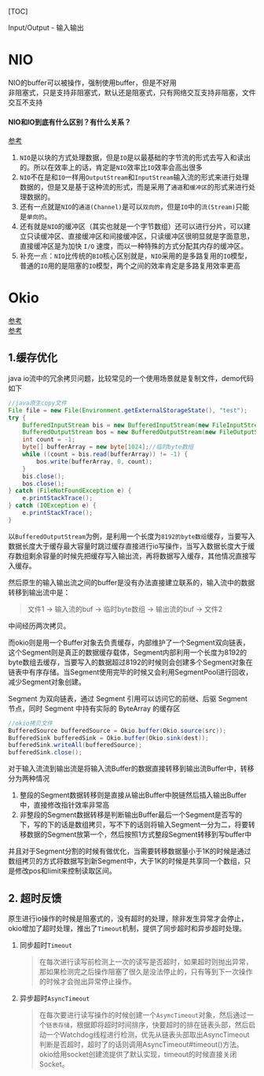 [TOC]

Input/Output - 输入输出

# NIO

NIO的buffer可以被操作，强制使用buffer，但是不好用  
非阻塞式，只是支持非阻塞式，默认还是阻塞式，只有网络交互支持非阻塞，文件交互不支持



#### NIO和IO到底有什么区别？有什么关系？
[参考](https://blog.csdn.net/qq_36520235/article/details/81318189)  
1. `NIO`是以块的方式处理数据，但是`IO`是以最基础的字节流的形式去写入和读出的。所以在效率上的话，肯定是`NIO`效率比`IO`效率会高出很多
2. `NIO`不在是和`IO`一样用`OutputStream`和`InputStream`输入流的形式来进行处理数据的，但是又是基于这种流的形式，而是采用了`通道`和`缓冲区`的形式来进行处理数据的。
3. 还有一点就是`NIO`的`通道(Channel)`是可以`双向的`，但是`IO`中的`流(Stream)`只能是`单向的`。
4. 还有就是`NIO`的缓冲区（其实也就是一个字节数组）还可以进行分片，可以建立只读缓冲区、直接缓冲区和间接缓冲区，只读缓冲区很明显就是字面意思，直接缓冲区是为加快 `I/O` 速度，而以一种特殊的方式分配其内存的缓冲区。
5. 补充一点：`NIO`比传统的`BIO`核心区别就是，`NIO`采用的是多路复用的`IO`模型，普通的`IO`用的是阻塞的`IO`模型，两个之间的效率肯定是多路复用效率更高


# Okio
[参考](https://blog.csdn.net/zly921112/article/details/104316110)  
[参考](https://leegyplus.github.io/2020/10/11/Okio/)  

## 1.缓存优化
java io流中的冗余拷贝问题，比较常见的一个使用场景就是复制文件，demo代码如下
```java
//java原生copy文件
File file = new File(Environment.getExternalStorageState(), "test");
try {
    BufferedInputStream bis = new BufferedInputStream(new FileInputStream(file));
    BufferedOutputStream bos = new BufferedOutputStream(new FileOutputStream(file));
    int count = -1;
    byte[] bufferArray = new byte[1024];//临时byte数组
    while ((count = bis.read(bufferArray)) != -1) {
        bos.write(bufferArray, 0, count);
    }
    bis.close();
    bos.close();
} catch (FileNotFoundException e) {
    e.printStackTrace();
} catch (IOException e) {
    e.printStackTrace();
}
```
以`BufferedOutputStream`为例，是利用一个长度为`8192的byte数组`缓存，当要写入数据长度大于缓存最大容量时跳过缓存直接进行io写操作，当写入数据长度大于缓存数组剩余容量的时候先把缓存写入输出流，再将数据写入缓存，其他情况直接写入缓存。

然后原生的输入输出流之间的buffer是没有办法直接建立联系的，输入流中的数据转移到输出流中是：
>文件1 -> 输入流的buf -> 临时byte数组 -> 输出流的buf -> 文件2  

中间经历两次拷贝。

而okio则是用一个Buffer对象去负责缓存，内部维护了一个Segment双向链表，这个Segment则是真正的数据缓存载体，Segment内部利用一个长度为8192的byte数组去缓存，当要写入的数据超过8192的时候则会创建多个Segment对象在链表中有序存储。当Segment使用完毕的时候又会利用SegmentPool进行回收，减少Segment对象创建。


Segment 为双向链表，通过 Segment 引用可以访问它的前继、后驱 Segment 节点，同时 Segment 中持有实际的 ByteArray 的缓存区

```java
//okio拷贝文件
BufferedSource bufferedSource = Okio.buffer(Okio.source(src));
BufferedSink bufferedSink = Okio.buffer(Okio.sink(dest));
bufferedSink.writeAll(bufferedSource);
bufferedSink.close();
```

对于输入流流到输出流是将输入流Buffer的数据直接转移到输出流Buffer中，转移分为两种情况

1. 整段的Segment数据转移则是直接从输出Buffer中脱链然后插入输出Buffer中，直接修改指针效率非常高
2. 非整段的Segment数据转移是判断输出Buffer最后一个Segment是否写的下，写的下的话是数组拷贝，写不下的话则将输入Segment一分为二，将要转移数据的Segment放第一个，然后按照1方式整段Segment转移到写buffer中
   
并且对于Segment分割的时候有做优化，当需要转移数据量小于1K的时候是通过数组拷贝的方式将数据写到新Segment中，大于1K的时候是共享同一个数组，只是修改pos和limit来控制读取区间。

## 2. 超时反馈
原生进行io操作的时候是阻塞式的，没有超时的处理，除非发生异常才会停止，okio增加了超时处理，推出了`Timeout`机制，提供了同步超时和异步超时处理。

1. 同步超时`Timeout`
   >在每次进行读写前检测上一次的读写是否超时，如果超时则抛出异常，那如果检测完之后操作阻塞了很久是没法停止的，只有等到下一次操作的时候才会抛出异常停止操作。

2. 异步超时`AsyncTimeout`
   >在每次要进行读写操作的时候创建一个`AsymcTimeout`对象，然后通过一个`链表存储`，根据即将超时时间排序，快要超时的排在链表头部，然后启动一个Watchdog线程进行检测，优先从链表头部取出AsyncTimeout判断是否超时，超时了的话则调用AsyncTimeout#timeout()方法。okio给用socket创建流提供了默认实现，timeout的时候直接关闭Socket。
